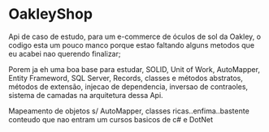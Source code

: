 # OakleyShop

Api de caso de estudo, para um e-commerce de óculos de sol da Oakley, o codigo esta um pouco manco porque estao faltando alguns metodos que eu acabei nao querendo finalizar;

Porem ja eh uma boa base para estudar, SOLID, Unit of Work, AutoMapper, Entity Frameword, SQL Server, Records, classes e métodos abstratos, métodos de extensão, injecao de dependencia, inversao de contraoles, sistema de camadas na arquitetura dessa Api.

Mapeamento de objetos s/ AutoMapper, classes ricas..enfima..bastente conteudo que nao entram um cursos basicos de c# e DotNet
